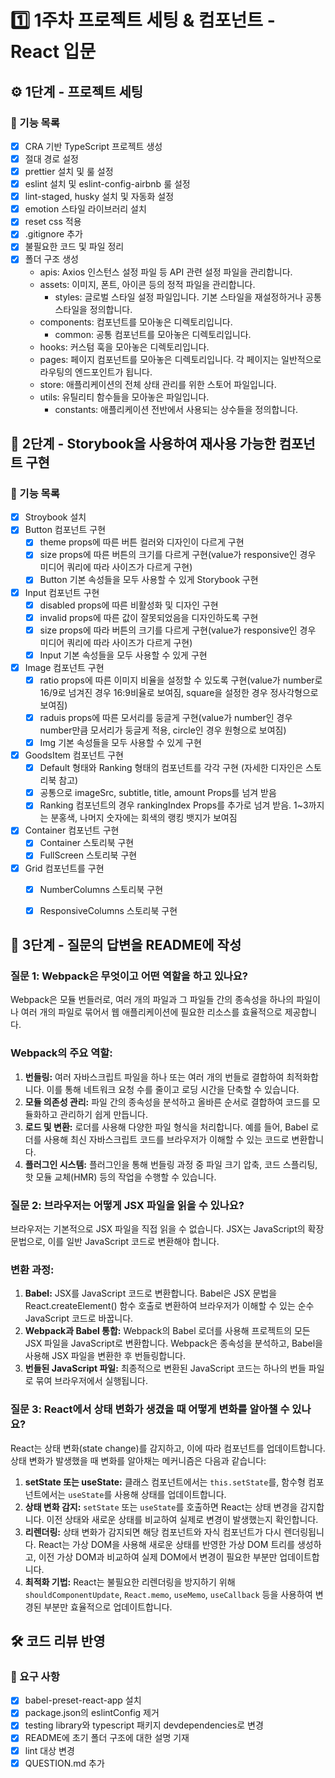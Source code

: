 # 1️⃣ 1주차 프로젝트 세팅 & 컴포넌트 - React 입문
## ⚙️ 1단계 - 프로젝트 세팅
### 📄 기능 목록
- [x] CRA 기반 TypeScript 프로젝트 생성
- [x] 절대 경로 설정
- [x] prettier 설치 및 룰 설정
- [x] eslint 설치 및 eslint-config-airbnb 룰 설정
- [x] lint-staged, husky 설치 및 자동화 설정
- [x] emotion 스타일 라이브러리 설치
- [x] reset css 적용
- [x] .gitignore 추가
- [x] 불필요한 코드 및 파일 정리
- [x] 폴더 구조 생성
  - apis: Axios 인스턴스 설정 파일 등 API 관련 설정 파일을 관리합니다.
  - assets: 이미지, 폰트, 아이콘 등의 정적 파일을 관리합니다.
    - styles: 글로벌 스타일 설정 파일입니다. 기본 스타일을 재설정하거나 공통 스타일을 정의합니다.
  - components: 컴포넌트를 모아놓은 디렉토리입니다.
    - common: 공통 컴포넌트를 모아놓은 디렉토리입니다.
  - hooks: 커스텀 훅을 모아놓은 디렉토리입니다.
  - pages: 페이지 컴포넌트를 모아놓은 디렉토리입니다. 각 페이지는 일반적으로 라우팅의 엔드포인트가 됩니다.
  - store: 애플리케이션의 전체 상태 관리를 위한 스토어 파일입니다.
  - utils: 유틸리티 함수들을 모아놓은 파일입니다.
    - constants: 애플리케이션 전반에서 사용되는 상수들을 정의합니다.

## 📕 2단계 - Storybook을 사용하여 재사용 가능한 컴포넌트 구현
### 📄 기능 목록
- [x] Stroybook 설치
- [x] Button 컴포넌트 구현
  - [x] theme props에 따른 버튼 컬러와 디자인이 다르게 구현
  - [x] size props에 따른 버튼의 크기를 다르게 구현(value가 responsive인 경우 미디어 쿼리에 따라 사이즈가 다르게 구현)
  - [x] Button 기본 속성들을 모두 사용할 수 있게 Storybook 구현
- [x] Input 컴포넌트 구현
  - [x] disabled props에 따른 비활성화 및 디자인 구현
  - [x] invalid props에 따른 값이 잘못되었음을 디자인하도록 구현
  - [x] size props에 따라 버튼의 크기를 다르게 구현(value가 responsive인 경우 미디어 쿼리에 따라 사이즈가 다르게 구현)
  - [x] Input 기본 속성들을 모두 사용할 수 있게 구현
- [x] Image 컴포넌트 구현
  - [x] ratio props에 따른 이미지 비율을 설정할 수 있도록 구현(value가 number로 16/9로 넘겨진 경우 16:9비율로 보여짐, square을 설정한 경우 정사각형으로 보여짐)
  - [x] raduis props에 따른 모서리를 둥글게 구현(value가 number인 경우 number만큼 모서리가 둥글게 적용, circle인 경우 원형으로 보여짐)
  - [x] Img 기본 속성들을 모두 사용할 수 있게 구현
- [x] GoodsItem 컴포넌트 구현
  - [x] Default 형태와 Ranking 형태의 컴포넌트를 각각 구현 (자세한 디자인은 스토리북 참고)
  - [x] 공통으로 imageSrc, subtitle, title, amount Props를 넘겨 받음
  - [x] Ranking 컴포넌트의 경우 rankingIndex Props를 추가로 넘겨 받음. 1~3까지는 분홍색, 나머지 숫자에는 회색의 랭킹 뱃지가 보여짐
- [x] Container 컴포넌트 구현
  - [x] Container 스토리북 구현
  - [x] FullScreen 스토리북 구현
- [x] Grid 컴포넌트를 구현
  - [x] NumberColumns 스토리북 구현
  - [x] ResponsiveColumns 스토리북 구현


## 🤔 3단계 - 질문의 답변을 README에 작성
### 질문 1: Webpack은 무엇이고 어떤 역할을 하고 있나요?

Webpack은 모듈 번들러로, 여러 개의 파일과 그 파일들 간의 종속성을 하나의 파일이나 여러 개의 파일로 묶어서 웹 애플리케이션에 필요한 리소스를 효율적으로 제공합니다.

### Webpack의 주요 역할:

1. **번들링:** 여러 자바스크립트 파일을 하나 또는 여러 개의 번들로 결합하여 최적화합니다. 이를 통해 네트워크 요청 수를 줄이고 로딩 시간을 단축할 수 있습니다.
2. **모듈 의존성 관리:** 파일 간의 종속성을 분석하고 올바른 순서로 결합하여 코드를 모듈화하고 관리하기 쉽게 만듭니다.
3. **로드 및 변환:** 로더를 사용해 다양한 파일 형식을 처리합니다. 예를 들어, Babel 로더를 사용해 최신 자바스크립트 코드를 브라우저가 이해할 수 있는 코드로 변환합니다.
4. **플러그인 시스템:** 플러그인을 통해 번들링 과정 중 파일 크기 압축, 코드 스플리팅, 핫 모듈 교체(HMR) 등의 작업을 수행할 수 있습니다.

### 질문 2: 브라우저는 어떻게 JSX 파일을 읽을 수 있나요?

브라우저는 기본적으로 JSX 파일을 직접 읽을 수 없습니다. JSX는 JavaScript의 확장 문법으로, 이를 일반 JavaScript 코드로 변환해야 합니다.

### 변환 과정:

1. **Babel:** JSX를 JavaScript 코드로 변환합니다. Babel은 JSX 문법을 React.createElement() 함수 호출로 변환하여 브라우저가 이해할 수 있는 순수 JavaScript 코드로 바꿉니다.
2. **Webpack과 Babel 통합:** Webpack의 Babel 로더를 사용해 프로젝트의 모든 JSX 파일을 JavaScript로 변환합니다. Webpack은 종속성을 분석하고, Babel을 사용해 JSX 파일을 변환한 후 번들링합니다.
3. **번들된 JavaScript 파일:** 최종적으로 변환된 JavaScript 코드는 하나의 번들 파일로 묶여 브라우저에서 실행됩니다.

### 질문 3: React에서 상태 변화가 생겼을 때 어떻게 변화를 알아챌 수 있나요?

React는 상태 변화(state change)를 감지하고, 이에 따라 컴포넌트를 업데이트합니다. 상태 변화가 발생했을 때 변화를 알아채는 메커니즘은 다음과 같습니다:

1. **setState 또는 useState:** 클래스 컴포넌트에서는 `this.setState`를, 함수형 컴포넌트에서는 `useState`를 사용해 상태를 업데이트합니다.
2. **상태 변화 감지:** `setState` 또는 `useState`를 호출하면 React는 상태 변경을 감지합니다. 이전 상태와 새로운 상태를 비교하여 실제로 변경이 발생했는지 확인합니다.
3. **리렌더링:** 상태 변화가 감지되면 해당 컴포넌트와 자식 컴포넌트가 다시 렌더링됩니다. React는 가상 DOM을 사용해 새로운 상태를 반영한 가상 DOM 트리를 생성하고, 이전 가상 DOM과 비교하여 실제 DOM에서 변경이 필요한 부분만 업데이트합니다.
4. **최적화 기법:** React는 불필요한 리렌더링을 방지하기 위해 `shouldComponentUpdate`, `React.memo`, `useMemo`, `useCallback` 등을 사용하여 변경된 부분만 효율적으로 업데이트합니다.

## 🛠️ 코드 리뷰 반영
### 📄 요구 사항
- [x] babel-preset-react-app 설치
- [x] package.json의 eslintConfig 제거
- [x] testing library와 typescript 패키지 devdependencies로 변경
- [x] README에 초기 폴더 구조에 대한 설명 기재
- [x] lint 대상 변경
- [x] QUESTION.md 추가